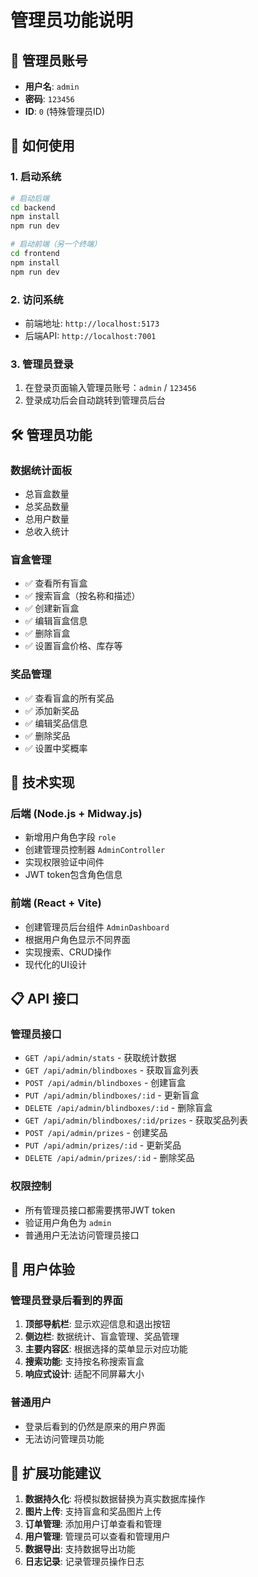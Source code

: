 # 管理员功能说明

## 🔐 管理员账号
- **用户名**: `admin`
- **密码**: `123456`
- **ID**: `0` (特殊管理员ID)

## 🚀 如何使用

### 1. 启动系统
```bash
# 启动后端
cd backend
npm install
npm run dev

# 启动前端（另一个终端）
cd frontend
npm install
npm run dev
```

### 2. 访问系统
- 前端地址: `http://localhost:5173`
- 后端API: `http://localhost:7001`

### 3. 管理员登录
1. 在登录页面输入管理员账号：`admin` / `123456`
2. 登录成功后会自动跳转到管理员后台

## 🛠️ 管理员功能

### 数据统计面板
- 总盲盒数量
- 总奖品数量
- 总用户数量
- 总收入统计

### 盲盒管理
- ✅ 查看所有盲盒
- ✅ 搜索盲盒（按名称和描述）
- ✅ 创建新盲盒
- ✅ 编辑盲盒信息
- ✅ 删除盲盒
- ✅ 设置盲盒价格、库存等

### 奖品管理
- ✅ 查看盲盒的所有奖品
- ✅ 添加新奖品
- ✅ 编辑奖品信息
- ✅ 删除奖品
- ✅ 设置中奖概率

## 🔧 技术实现

### 后端 (Node.js + Midway.js)
- 新增用户角色字段 `role`
- 创建管理员控制器 `AdminController`
- 实现权限验证中间件
- JWT token包含角色信息

### 前端 (React + Vite)
- 创建管理员后台组件 `AdminDashboard`
- 根据用户角色显示不同界面
- 实现搜索、CRUD操作
- 现代化的UI设计

## 📋 API 接口

### 管理员接口
- `GET /api/admin/stats` - 获取统计数据
- `GET /api/admin/blindboxes` - 获取盲盒列表
- `POST /api/admin/blindboxes` - 创建盲盒
- `PUT /api/admin/blindboxes/:id` - 更新盲盒
- `DELETE /api/admin/blindboxes/:id` - 删除盲盒
- `GET /api/admin/blindboxes/:id/prizes` - 获取奖品列表
- `POST /api/admin/prizes` - 创建奖品
- `PUT /api/admin/prizes/:id` - 更新奖品
- `DELETE /api/admin/prizes/:id` - 删除奖品

### 权限控制
- 所有管理员接口都需要携带JWT token
- 验证用户角色为 `admin`
- 普通用户无法访问管理员接口

## 🎯 用户体验

### 管理员登录后看到的界面
1. **顶部导航栏**: 显示欢迎信息和退出按钮
2. **侧边栏**: 数据统计、盲盒管理、奖品管理
3. **主要内容区**: 根据选择的菜单显示对应功能
4. **搜索功能**: 支持按名称搜索盲盒
5. **响应式设计**: 适配不同屏幕大小

### 普通用户
- 登录后看到的仍然是原来的用户界面
- 无法访问管理员功能

## 🔄 扩展功能建议

1. **数据持久化**: 将模拟数据替换为真实数据库操作
2. **图片上传**: 支持盲盒和奖品图片上传
3. **订单管理**: 添加用户订单查看和管理
4. **用户管理**: 管理员可以查看和管理用户
5. **数据导出**: 支持数据导出功能
6. **日志记录**: 记录管理员操作日志
